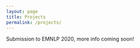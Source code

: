 ```yaml
---
layout: page
title: Projects
permalink: /projects/
---
```


<head>
  <link rel="stylesheet" type="text/css" href>
</head>

Submission to EMNLP 2020, more info coming soon!
